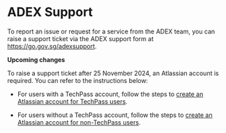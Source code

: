 # ADEX Support

To report an issue or request for a service from the ADEX team, you can raise a support ticket via the ADEX support form at https://go.gov.sg/adexsupport.

**Upcoming changes**

To raise a support ticket after 25 November 2024, an Atlassian account is required. You can refer to the instructions below:

- For users with a TechPass account, follow the steps to [create an Atlassian account for TechPass users](https://docs.developer.tech.gov.sg/docs/ship-hats-planning-tools/access-atlassian-cloud).

- For users without a TechPass account, follow the steps to [create an Atlassian account for non-TechPass users](/Support/non-techpass.md).